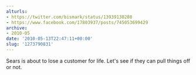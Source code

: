 ```yaml
---
alturls:
- https://twitter.com/bismark/status/13939130280
- https://www.facebook.com/17803937/posts/745053699429
archive:
- 2010-05
date: '2010-05-13T22:47:11+00:00'
slug: '1273790831'
---
```


Sears is about to lose a customer for life. Let's see if they can pull things off or not.

